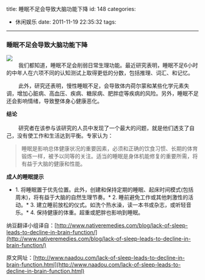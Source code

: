 title: 睡眠不足会导致大脑功能下降
id: 148
categories:
  - 休闲娱乐
date: 2011-11-19 22:35:32
tags:
---

### 睡眠不足会导致大脑功能下降

![](http://m2.img.libdd.com/farm4/2012/0821/18/5A79D6F4369E2D29D83A5B446A5015B9B0C2745EF698_385_280.JPEG)</img>
</br>&nbsp;&nbsp;&nbsp;&nbsp;&nbsp;&nbsp;&nbsp; 我们都知道，睡眠不足会削弱日常生理功能。最近研究表明，睡眠不足6小时的中年人在六项不同的认知测试上取得更低的分数，包括推理、词汇、和记忆。

&nbsp;&nbsp;&nbsp;&nbsp;&nbsp;&nbsp;&nbsp; 此外，研究还表明，慢性睡眠不足，会导致体内荷尔蒙和某些化学元素失调，增加心脏病、高血压、疾病、糖尿病、肥胖症等疾病的风险。另外，睡眠不足还会影响情绪，导致整体身心健康恶化。

**结论 
</br>**
</br>&nbsp;&nbsp;&nbsp;&nbsp;&nbsp;&nbsp;&nbsp; 研究者在该参与该研究的人员中发现了一个最大的问题，就是他们透支了自己，没有使工作和生活达到平衡。专家认为：
> 睡眠是影响总体健康状况的重要因素，必须和正确的饮食习惯、长期的体育锻炼一样，被予以同等的关注。适当的睡眠是身体机能修复的重要所需，将有益于大脑的健康和性能。

**成人的睡眠提示**

*   1\. 将睡眠置于优先位置。此外，创建和保持定期的睡眠、起床时间模式(包括周末)，将有益于大脑的自然生理节奏。*   2\. 睡前避免工作或其他刺激性的活动。*   3\. 建立睡前放松的仪式。如洗个热水澡，读一本书或杂志，或听轻音乐。*   4\. 保持健康的体重。超重或肥胖也影响到睡眠。

纳豆翻译小组译自：[http://www.nativeremedies.com/blog/lack-of-sleep-leads-to-decline-in-brain-function/](http://www.nativeremedies.com/blog/lack-of-sleep-leads-to-decline-in-brain-function/)

原文网址：[http://www.naadou.com/lack-of-sleep-leads-to-decline-in-brain-function.html](http://www.naadou.com/lack-of-sleep-leads-to-decline-in-brain-function.html)